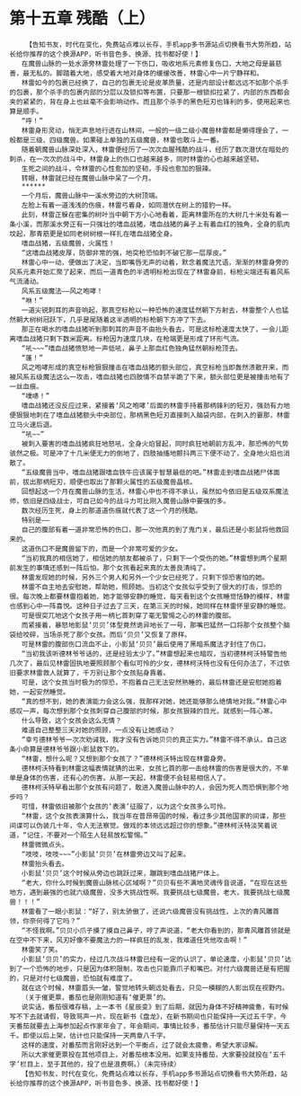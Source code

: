 # 第十五章 残酷（上）
        【告知书友，时代在变化，免费站点难以长存，手机app多书源站点切换看书大势所趋，站长给你推荐的这个换源APP，听书音色多、换源、找书都好使！】
       在魔兽山脉的一处水源旁林雷处理了一下伤口，吸收地系元素修复伤口，大地之母是最慈善，最无私的。脚踏着大地，感受着大地对身体的缓缓改善，林雷心中一片宁静祥和。
       林雷如今的包裹已经换了，自己的包裹无论是皮革质量，还是内部设计都远远不如那个杀手的包裹，那个杀手的包裹内部的分层以及锁扣等布置，只要那一根锁扣拉紧了，内部的东西都会夹的紧紧的，背在身上也丝毫不会影响动作。而且那个杀手的黑色短刃也锋利的多，使用起来也算是顺手。
       “呼！”
       林雷身形灵动，悄无声息地行进在山林间，一般的一级二级小魔兽林雷都是懒得理会了，一般都是三级、四级魔兽。如果碰上单独的五级魔兽，林雷也敢斗上一番。
       随着朝魔兽山脉深处深入，林雷便经历了一次次血腥残酷的战斗，经历了数次潜伏在暗处的刺杀，在一次次的战斗中，林雷身上的伤口也越来越多，同时林雷的心也越来越坚韧。
       生死之间的战斗，令林雷的心性愈加的坚韧，手段也愈加的狠辣。
       转眼，林雷就已经在魔兽山脉中呆了一个月。
       ******
       一个月后，魔兽山脉中一溪水旁边的大树顶端。
       左脸上有着一道浅浅的伤痕，林雷弓着身，如同潜伏在树上的猎豹一样。
       此刻，林雷正躲在密集的树叶当中朝下方小心地看着，距离林雷所在的大树几十米处有着一条小溪，而那溪水旁正有一只强壮的嗜血战猪，嗜血战猪的鼻子上有着血红的独角，全身的肌肉坟起，那青筋更是如同老树树根一样扎在嗜血战猪全身。
       嗜血战猪，五级魔兽，火属性！
       “这嗜血战猪皮厚，防御非常的强，地突枪恐怕刺不破它那一层厚皮。”
       林雷心中一动，便做出了决定，当即嘴唇无声的动着，默念着魔法咒语，渐渐的林雷身旁的风系元素开始汇聚了起来，而后一道青色的半透明标枪出现在了林雷身前，标枪尖端还有着风系气流涌动。
       风系五级魔法——风之咆哮！
       “咻！”
       一道尖锐刺耳的声音响起，那真空标枪以一种恐怖的速度猛然朝下方射去，林雷整个人也猛然朝大树树冠跃下，几乎是尾随着这半透明的标枪朝下方冲了下去。
       那正在喝水的嗜血战猪听到那刺耳的声音不由抬头看去，可是这标枪速度太快了，一会儿距离嗜血战猪只剩下数米距离。标枪因为速度几块，在枪端更是形成了环形气流。
       “吼~~~”嗜血战猪愤怒地一声低吼，鼻子上那血红色独角猛然朝标枪顶去。
       “蓬！”
       风之咆哮形成的真空标枪狠狠撞击在嗜血战猪的额头部位，真空标枪当即轰然溃散开来，而被风系五级魔法这么一攻击，嗜血战猪也四肢情不自禁半跪了下来，额头部位更是被撞击地有了一丝血痕。
       “噗哧！”
       嗜血战猪还没反应过来，紧接着‘风之咆哮’后面的林雷手持着那柄锋利的短刃，强劲有力地便狠狠地刺在了嗜血战猪额头中央部位，那柄黑色短刃直接刺入脑袋内部，在刺入的霎那，林雷立马火速后退。
       “吼~~”
       被刺入要害的嗜血战猪疯狂地怒吼，全身火焰冒起，同时疯狂地朝前方乱冲，那恐怖的气势骇然之极。可是冲了十几米便无力的倒地了，四肢抽搐地颤抖两三下便不动了，全身地火焰也消散了。
       “五级魔兽当中，嗜血战猪跟嗜血铁牛应该属于智慧最低的吧。”林雷走到嗜血战猪尸体面前，拔出那柄短刃，顺便也取出了那颗火属性的五级魔兽晶核。
       回想起这一个月在魔兽山脉的生活，林雷心中也不得不承认，虽然如今依旧是五级双系魔法师，依旧是四级战士，可自己如今的战斗力可比刚入魔兽山脉中要强的多。
       数次经历生死，身上的那道道伤痕就代表了这一个月的残酷。
       特别是——
       自己的腹部有着一道非常恐怖的伤口，那一次他真的到了鬼门关，最后还是小影鼠将他救回来的。
       这道伤口不是魔兽留下的，而是一个非常可爱的少女。
       “当初我真的相信她了，相信她的朋友都被杀了，只剩下一个受伤的她。”林雷想到两个星期前发生的事情还感到一阵后怕，那个女孩看起来真的太善良清纯了。
       林雷发现她的时候，另外三个男人和另外一个少女已经死了，只剩下惊恐害怕的她。
       林雷不自主地去安慰她，帮助她，照顾她。当初这个女孩似乎受到了很大的打击，惊恐的很。每次晚上都要林雷抱着她，她才能够安静的睡觉，每天看到这个女孩睡觉恬静的模样，林雷也感到心中一阵喜悦。这种日子过去了三天，在第三天的时候，她同样在林雷怀里安静的睡觉。
       可是很突兀地这个女孩子用一柄匕首刺穿了毫无警惕之心的林雷的腹部。
       而紧接着，暴怒地影鼠‘贝贝’体型竟然诡异地长了一号，那嘴巴猛然一口将那个女孩整个脑袋给咬碎，当场杀死了那个女孩。而后‘贝贝’又恢复了原样。
       可是林雷的腹部伤口流血不止，小影鼠‘贝贝’最后使用了黑暗系魔法才封住了伤口。
       “当初我该听德林爷爷话的，还是经验太少了。”林雷想起来也暗叹，当初德林柯沃特警告他几次了，最后见林雷固执地要照顾那个看似可怜的少女，德林柯沃特也没有任何办法了，不过依旧要求林雷救人就算了，千万别让那个女孩贴身靠着。
       可是，这个女孩当时极为的惊恐，不抱着自己无法安然熟睡的，最后林雷还是安慰她抱着她，一起安然睡觉。
       “真的想不到，她的表演能力会这么强，我那样对她，她还能够那么绝情地对我。”林雷心中感叹一声，每次想到那个女孩刺穿自己腹部的时候，那女孩狠辣的目光，就感到一阵心寒。
       什么导致，这个女孩会这么无情？
       难道自己整整三天对她的照顾，一点没有让她感动？
       “幸亏德林爷爷一次次劝诫我，我才没有告诉她贝贝的真正实力。”林雷不得不承认，自己这条小命算是德林爷爷跟小影鼠救下的。
       “林雷，想什么呢？又想到那个女孩了？”德林柯沃特出现在林雷身旁。
       德林柯沃特看到林雷这幅表情就猜的出来，女孩匕首的那一击给林雷的伤害是很大的，不单单是身体的伤害，还有心的伤害。从那一天起，林雷便不会轻易相信人了。
       德林柯沃特早看出那个女孩有问题了，敢进入魔兽山脉中的人，会因为死人而恐惧到那个地步吗？
       可惜，林雷依旧被那个女孩的‘表演’征服了，以为这个女孩多么可怜。
       “林雷，这个女孩表演算什么，我当年在普昂帝国的时候，看过多少其他国家的间谍，那些间谍可以伪装几十年，令人无法察觉。做戏的本领远远超过你的想象。”德林柯沃特淡笑着说道，“记住，不要对一个陌生人轻易放松警惕。”
       林雷微微点头。
       “吱吱，吱吱~~~”小影鼠‘贝贝’在林雷旁边又叫了起来。
       林雷抬头看去。
       小影鼠‘贝贝’这个时候从旁边也跳跃过来，蹦跳到嗜血战猪尸体上。
       “老大，你什么时候到魔兽山脉核心区域啊？”贝贝有些不满地灵魂传音说道，“在现在这些地方，遇到最强的也就六级魔兽，没多大挑战性啊。我要挑战七级魔兽，老大，我要挑战七级魔兽！！！”
       林雷看了一眼小影鼠：“好了，别太骄傲了，还说六级魔兽没有挑战性，上次的青风雕首领，你奈何得了它吗？”
       “不怪我啊。”贝贝小爪子摸了摸自己鼻子，哼了声说道，“老大你看到的，那青风雕首领就是在空中不下来，风刃好像不要魔法力的一样疯狂的乱发，我难道任凭他攻击啊！”
       林雷笑了笑。
       小影鼠‘贝贝’的实力，经过几次战斗林雷已经有一定的认识了，单论速度，小影鼠‘贝贝’达到了一个恐怖的地步，只是因为体积限制，攻击也只能靠爪子和嘴巴。对付六级魔兽还是有把握的，只是对付七级魔兽，恐怕就有难度了。
       就在这个时候，林雷眉头一皱，警觉地转头朝远处看去，只见一模糊的人影出现在视野内。
       （关于催更票，番茄也是刚刚知道有‘催更票’的。
       说实话，番茄很难存稿，上一本书《星辰变》到了后期，就因为身体不好精神疲惫，有时候写不下去就请假，导致骂声一片。现在新书《盘龙》，在新书期间也只能保持一天过五千字，今天番茄就要去上海参加起点作家年会了，年会期间，事情比较多，番茄估计只能尽量保持一天五千。即使以后上架，估计也只能保持一天两章八千字。
       这样的速度，对番茄而言刚好达到一个平衡点，过了就会太疲惫，希望大家谅解。
       所以大家催更票投在其他项目上，对番茄根本没用。如果支持番茄，大家要投就投在‘五千字’栏目上，至于其他的，投了也是浪费啊。）（未完待续）
       【告知书友，时代在变化，免费站点难以长存，手机app多书源站点切换看书大势所趋，站长给你推荐的这个换源APP，听书音色多、换源、找书都好使！】